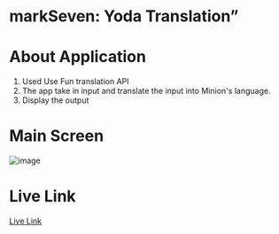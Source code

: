 # markSeven: Yoda Translation”

# About Application

1. Used Use Fun translation API
2. The app take in input and translate the input into Minion's language.
3. Display the output

# Main Screen

![image](https://res.cloudinary.com/debo7pflq/image/upload/v1662188276/github/Screenshot_1494_h90dnk.png)

# Live Link

[Live Link](https://yoda-translation-keshavgupta848101.netlify.app/)
